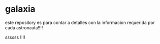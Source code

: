 # galaxia

este repository es para contar a detalles con la informacion requerida por cada astronauta!!!!

ssssss
!!!!
